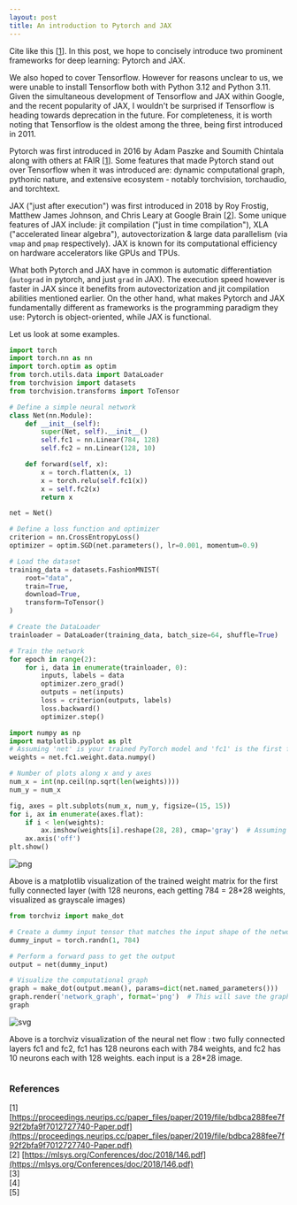 ```yaml
---
layout: post
title: An introduction to Pytorch and JAX
---
```


Cite like this [[1](#ref-1)]. In this post, we hope to concisely introduce two prominent frameworks for deep learning: Pytorch and JAX.

We also hoped to cover Tensorflow. However for reasons unclear to us, we were unable to install Tensorflow both with Python 3.12 and Python 3.11. Given the simultaneous development of Tensorflow and JAX within Google, and the recent popularity of JAX, I wouldn't be surprised if Tensorflow is heading towards deprecation in the future. For completeness, it is worth noting that Tensorflow is the oldest among the three, being first introduced in 2011.

Pytorch was first introduced in 2016 by Adam Paszke and Soumith Chintala along with others at FAIR [[1](#ref-1)]. Some features that made Pytorch stand out over Tensorflow when it was introduced are: dynamic computational graph, pythonic nature, and extensive ecosystem - notably torchvision, torchaudio, and torchtext.

JAX ("just after execution") was first introduced in 2018 by Roy Frostig, Matthew James Johnson, and Chris Leary at Google Brain [[2](#ref-2)]. Some unique features of JAX include: jit compilation ("just in time compilation"), XLA ("accelerated linear algebra"), autovectorization & large data parallelism (via `vmap` and `pmap` respectively). JAX is known for its computational efficiency on hardware accelerators like GPUs and TPUs.

What both Pytorch and JAX have in common is automatic differentiation (`autograd` in pytorch, and just `grad` in JAX). The execution speed however is faster in JAX since it benefits from autovectorization and jit compilation abilities mentioned earlier. On the other hand, what makes Pytorch and JAX fundamentally different as frameworks is the programming paradigm they use: Pytorch is object-oriented, while JAX is functional.

Let us look at some examples. 




<!-- ### PyTorch
Developed by FAIR, PyTorch is celebrated for its ease of use, flexibility, and dynamic computation graph. It allows for intuitive model development and debugging, making it a favorite among researchers and developers for prototyping and experimentation.
**Unique Features:**
- **Dynamic Computation Graph:** PyTorch constructs the computation graph on-the-fly. This feature, known as eager execution, allows for more interactive and dynamic model development [14].
- **Pythonic Nature:** PyTorch's design is highly pythonic, making it easy to learn and use, especially for those already familiar with Python [14].
- **Extensive Ecosystem:** With libraries like torchvision, torchaudio, and torchtext, PyTorch provides a rich ecosystem for various applications, from computer vision to natural language processing [14].
### JAX
JAX, developed by Google, is a framework that extends NumPy with automatic differentiation and GPU/TPU acceleration. It is particularly suited for high-performance machine learning research and scientific computing.
**Unique Features:**
- **Functional Programming Style:** JAX encourages pure functions and immutability, aligning with functional programming principles. This approach can simplify certain types of mathematical modeling and transformation composition [12][13]. -->
<!-- - **Composable Transformations:** JAX provides powerful function transformations like `grad`, `jit`, and `vmap` for differentiation, just-in-time compilation, and vectorization, respectively [12][13].
- **Performance:** Leveraging XLA (Accelerated Linear Algebra) for compiling and optimizing computations, JAX can achieve significant performance improvements, especially on accelerators like GPUs and TPUs [13][18].
## Summary Comparison
- **Ease of Use:** PyTorch is often praised for its intuitive and pythonic API, making it easier for beginners and for rapid prototyping. JAX, with its functional programming model, might have a steeper learning curve but offers powerful capabilities for those familiar with its paradigm [14][18].
- **Performance:** JAX is designed for high-performance computing, leveraging JIT compilation and XLA. PyTorch also offers performance optimizations but might not match JAX's speed in certain scenarios, especially on TPUs [13][18].
- **Ecosystem and Community:** PyTorch benefits from a larger community and a more extensive ecosystem of libraries and tools. JAX, while having a smaller ecosystem, is rapidly growing and includes specialized libraries like Flax and Haiku for neural network development [14][18].
In conclusion, the choice between PyTorch and JAX is a trade-off between versatility and performance optimization. PyTorch is considered more accessible and versatile for a wide range of applications, while JAX is well-known for its performance optimization and functional programming features - suitable for large-scale ML and scientific computing in particular [][] -->



```python
import torch
import torch.nn as nn
import torch.optim as optim
from torch.utils.data import DataLoader
from torchvision import datasets
from torchvision.transforms import ToTensor

# Define a simple neural network
class Net(nn.Module):
    def __init__(self):
        super(Net, self).__init__()
        self.fc1 = nn.Linear(784, 128)
        self.fc2 = nn.Linear(128, 10)

    def forward(self, x):
        x = torch.flatten(x, 1)
        x = torch.relu(self.fc1(x))
        x = self.fc2(x)
        return x

net = Net()

# Define a loss function and optimizer
criterion = nn.CrossEntropyLoss()
optimizer = optim.SGD(net.parameters(), lr=0.001, momentum=0.9)

# Load the dataset
training_data = datasets.FashionMNIST(
    root="data",
    train=True,
    download=True,
    transform=ToTensor()
)

# Create the DataLoader
trainloader = DataLoader(training_data, batch_size=64, shuffle=True)

# Train the network
for epoch in range(2):
    for i, data in enumerate(trainloader, 0):
        inputs, labels = data
        optimizer.zero_grad()
        outputs = net(inputs)
        loss = criterion(outputs, labels)
        loss.backward()
        optimizer.step()
```


```python
import numpy as np
import matplotlib.pyplot as plt
# Assuming 'net' is your trained PyTorch model and 'fc1' is the first fully connected layer
weights = net.fc1.weight.data.numpy()

# Number of plots along x and y axes
num_x = int(np.ceil(np.sqrt(len(weights))))
num_y = num_x

fig, axes = plt.subplots(num_x, num_y, figsize=(15, 15))
for i, ax in enumerate(axes.flat):
    if i < len(weights):
        ax.imshow(weights[i].reshape(28, 28), cmap='gray')  # Assuming input images are 28x28
    ax.axis('off')
plt.show()
```

![png]({{site.baseurl}}/_posts/notebook-ml_files/notebook-ml_2_0.png)
<!-- <figure style="text-align: center; width:100%;">
    <img src="{{site.baseurl}}/images/notebook-ml_files/notebook-ml_2_0.png" alt="grayscale" style="max-width:90%; height: auto; margin:3% auto; display:block;">
    <figcaption></figcaption>
</figure> -->


Above is a matplotlib visualization of the trained weight matrix for the first fully connected layer (with 128 neurons, each getting 784 = 28*28 weights, visualized as grayscale images)


```python
from torchviz import make_dot

# Create a dummy input tensor that matches the input shape of the network
dummy_input = torch.randn(1, 784)

# Perform a forward pass to get the output
output = net(dummy_input)

# Visualize the computational graph
graph = make_dot(output.mean(), params=dict(net.named_parameters()))
graph.render('network_graph', format='png')  # This will save the graph as a PNG image
graph
```

![svg]({{site.baseurl}}/_posts/notebook-ml_files/notebook-ml_4_0.svg)
<!-- <figure style="text-align: center; width:100%;">
    <img src="{{site.baseurl}}/images/notebook-ml_files/notebook-ml_4_0.svg" alt="torchviz" style="max-width:90%; height: auto; margin:3% auto; display:block;">
    <figcaption></figcaption>
</figure> -->



Above is a torchviz visualization of the neural net flow : two fully connected layers fc1 and fc2, fc1 has 128 neurons each with 784 weights, and fc2 has 10 neurons each with 128 weights. each input is a 28*28 image.


```python

```



### References  
[1] <a id="ref-1"></a> [https://proceedings.neurips.cc/paper_files/paper/2019/file/bdbca288fee7f92f2bfa9f7012727740-Paper.pdf](https://proceedings.neurips.cc/paper_files/paper/2019/file/bdbca288fee7f92f2bfa9f7012727740-Paper.pdf)  
[2] <a id="ref-2"></a> [https://mlsys.org/Conferences/doc/2018/146.pdf](https://mlsys.org/Conferences/doc/2018/146.pdf)  
[3] <a id="ref-3"></a> []()  
[4] <a id="ref-4"></a> []()  
[5] <a id="ref-5"></a> []()  
<!-- use two extra spaces at end of each line for line break -->


